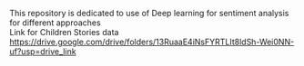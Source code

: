 This repository is dedicated to use of Deep learning for sentiment analysis for different approaches<br/>
Link for Children Stories data
https://drive.google.com/drive/folders/13RuaaE4iNsFYRTLIt8ldSh-Wei0NN-uf?usp=drive_link
